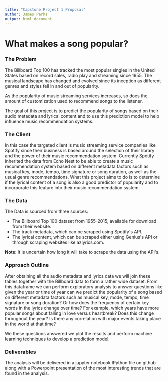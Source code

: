 ```yaml
---
title: "Capstone Project 1 Proposal"
author: James Parks
output: html_document
---
```



# What makes a song popular?

### The Problem

The Billboard Top 100 has tracked the most popular singles in the United States based on record sales, radio play and streaming since 1955. The musical landscape has changed and evolved since its inception as different genres and styles fell in and out of popularity. 

As the popularity of music streaming services increases, so does the amount of customization used to recommend songs to the listener. 

The goal of this project is to predict the popularity of songs based on their audio metadata and lyrical content and to use this prediction model to help influence music recommendation systems. 

### The Client
In this case the targeted client is music streaming service companies like Spotify since their business is based around the selection of their library and the power of their music recommendation system. Currently Spotify inherited the data from Echo Nest to be able to create a music recommendation system based on different metadata factors such as musical key, mode, tempo, time signature or song duration, as well as the usual genre recommendations. What this project aims to do is to determine if the lyrical content of a song is also a good predictor of popularity and to incorporate this feature into their music recommendation system.


### The Data
The Data is sourced from three sources:

- The Billboard Top 100 dataset from 1955-2015, available for download from their website.
- The track metadata, which can be scraped using Spotify's API.
- The lyrical content, which can be scraped either using Genius's API or through scraping websites like azlyrics.com.

**Note**: It is uncertain how long it will take to scrape the data using the API's. 


### Approach Outline
After obtaining all the audio metadata and lyrics data we will join these tables together with the Billboard data to form a rather wide dataset. From this dataframe we can perform exploratory analysis to answer questions like given the year or time of year can we predict the popularity of a song based on different metadata factors such as musical key, mode, tempo, time signature or song duration? Or how does the frequency of certain key words in the lyrics change over time? For example, which years have more popular songs about falling in love versus heartbreak? Does this change throughout the year? Is there any correlation with major events taking place in the world at that time? 

We these questions answered we plot the results and perform machine learning techniques to develop a prediction model.


### Deliverables
The analysis will be delivered in a jupyter notebook IPython file on github along with a Powerpoint presentation of the most interesting trends that are found in the analysis. 




